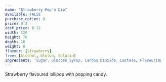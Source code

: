 ```yaml
---
name: "Strawberry Pop'n'Dip"
available: FALSE
purchase_option: 0
price: 0.3
cost_price: 0.12
width: 120
height: 70
depth: 10
weight: 0
flavour: [Strawberry]
free: [Alcohol, Gluten, Gelatin]
ingredients: 'Sugar, Glucose Syrup, Carbon Dioxide, Lactose, Flavouring, Colours: E192, E102, E133, E129, E102'
---
```

Strawberry flavoured lollipop with popping candy.